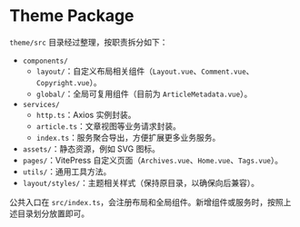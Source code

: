 # Theme Package

`theme/src` 目录经过整理，按职责拆分如下：

- `components/`
  - `layout/`：自定义布局相关组件（`Layout.vue`、`Comment.vue`、`Copyright.vue`）。
  - `global/`：全局可复用组件（目前为 `ArticleMetadata.vue`）。
- `services/`
  - `http.ts`：Axios 实例封装。
  - `article.ts`：文章视图等业务请求封装。
  - `index.ts`：服务聚合导出，方便扩展更多业务服务。
- `assets/`：静态资源，例如 SVG 图标。
- `pages/`：VitePress 自定义页面（`Archives.vue`、`Home.vue`、`Tags.vue`）。
- `utils/`：通用工具方法。
- `layout/styles/`：主题相关样式（保持原目录，以确保向后兼容）。

公共入口在 `src/index.ts`，会注册布局和全局组件。新增组件或服务时，按照上述目录划分放置即可。

